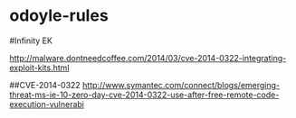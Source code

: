 odoyle-rules
============
#Infinity EK

http://malware.dontneedcoffee.com/2014/03/cve-2014-0322-integrating-exploit-kits.html

##CVE-2014-0322
http://www.symantec.com/connect/blogs/emerging-threat-ms-ie-10-zero-day-cve-2014-0322-use-after-free-remote-code-execution-vulnerabi
